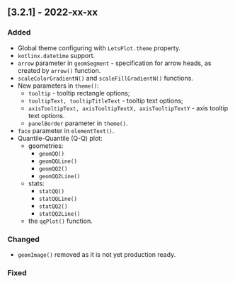 ## [3.2.1] - 2022-xx-xx

### Added
- Global theme configuring with `LetsPlot.theme` property.
- `kotlinx.datetime` support.
- `arrow` parameter in `geomSegment` - specification for arrow heads, as created by `arrow()` function.
- `scaleColorGradientN()` and `scaleFillGradientN()` functions.
- New parameters in `theme()`:
    - `tooltip` - tooltip rectangle options;
    - `tooltipText, tooltipTitleText` - tooltip text options;
    - `axisTooltipText, axisTooltipTextX, axisTooltipTextY` - axis tooltip text options.
    - `panelBorder` parameter in `theme()`.
- `face` parameter in `elementText()`.
- Quantile-Quantile (Q-Q) plot:
  - geometries:
    - `geomQQ()`
    - `geomQQLine()`
    - `geomQQ2()`
    - `geomQQ2Line()`
  - stats:
    - `statQQ()`
    - `statQQLine()`
    - `statQQ2()`
    - `statQQ2Line()`    
  - the `qqPlot()` function.

### Changed
- `geomImage()` removed as it is not yet production ready.


### Fixed
